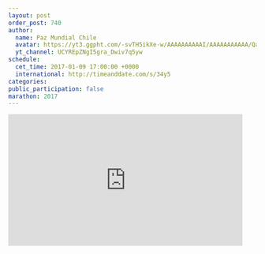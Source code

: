 ```yaml
---
layout: post
order_post: 740
author:
  name: Paz Mundial Chile
  avatar: https://yt3.ggpht.com/-svTH5ikXe-w/AAAAAAAAAAI/AAAAAAAAAAA/QazZfsUO7Ek/s88-c-k-no-mo-rj-c0xffffff/photo.jpg
  yt_channel: UCYREpZNgI5gra_Dwiv7q5yw
schedule:
  cet_time: 2017-01-09 17:00:00 +0000
  international: http://timeanddate.com/s/34y5
categories:
public_participation: false
marathon: 2017
---
```

<iframe width="475" height="267" src="https://www.youtube.com/embed/fOLl_9XjROY" frameborder="0" allowfullscreen></iframe>
